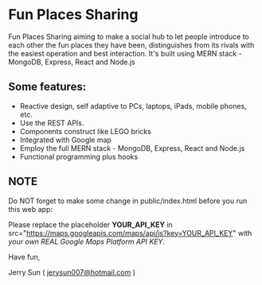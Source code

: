 # Fun Places Sharing

Fun Places Sharing aiming to make a social hub to let people introduce to each other the fun places they have been, distinguishes from its rivals with the easiest operation and best interaction. It's built using MERN stack - MongoDB, Express, React and Node.js

## Some features:
- Reactive design, self adaptive to PCs, laptops, iPads, mobile phones, etc.
- Use the REST APIs. 
- Components construct like LEGO bricks
- Integrated with Google map
- Employ the full MERN stack - MongoDB, Express, React and Node.js
- Functional programming plus hooks

## NOTE
Do NOT forget to make some change in public/index.html before you run this web app:

Please replace the placeholder **YOUR_API_KEY** in src="https://maps.googleapis.com/maps/api/js?key=YOUR_API_KEY" with *your own REAL Google Maps Platform API KEY*.

Have fun,

Jerry Sun ( jerysun007@hotmail.com )
